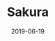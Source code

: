 ---
title: Sakura
date: 2019-06-19
id: 5
price: 30
image: ./sakura.jpeg
description: Oil painting abstract 30x40
customField: 
    name: Pack Size
    values: [{name: 'One', priceChange: 0}, {name: 'Pack of 3', priceChange: 9.50}, {name: 'Pack of 5', priceChange: 20.00}]
---